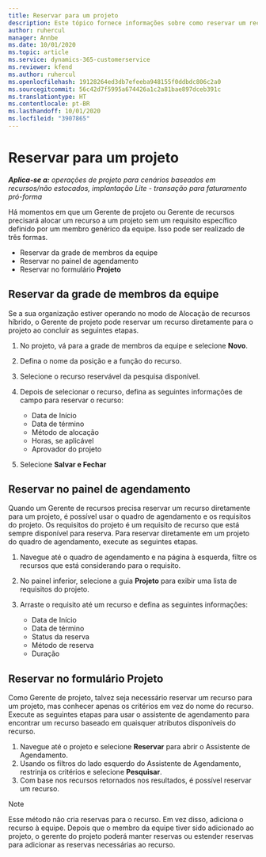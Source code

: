 ```yaml
---
title: Reservar para um projeto
description: Este tópico fornece informações sobre como reservar um recurso em um projeto.
author: ruhercul
manager: Annbe
ms.date: 10/01/2020
ms.topic: article
ms.service: dynamics-365-customerservice
ms.reviewer: kfend
ms.author: ruhercul
ms.openlocfilehash: 19128264ed3db7efeeba948155f0ddbdc806c2a0
ms.sourcegitcommit: 56c42d7f5995a674426a1c2a81bae897dceb391c
ms.translationtype: HT
ms.contentlocale: pt-BR
ms.lasthandoff: 10/01/2020
ms.locfileid: "3907865"
---
```

# <a name="book-to-a-project"></a>Reservar para um projeto

_**Aplica-se a:** operações de projeto para cenários baseados em recursos/não estocados, implantação Lite - transação para faturamento pró-forma_

Há momentos em que um Gerente de projeto ou Gerente de recursos precisará alocar um recurso a um projeto sem um requisito específico definido por um membro genérico da equipe. Isso pode ser realizado de três formas.

- Reservar da grade de membros da equipe
- Reservar no painel de agendamento
- Reservar no formulário **Projeto**

## <a name="book-from-the-team-member-grid"></a>Reservar da grade de membros da equipe

Se a sua organização estiver operando no modo de Alocação de recursos híbrido, o Gerente de projeto pode reservar um recurso diretamente para o projeto ao concluir as seguintes etapas.

1. No projeto, vá para a grade de membros da equipe e selecione **Novo**.
2. Defina o nome da posição e a função do recurso.
3. Selecione o recurso reservável da pesquisa disponível.
4. Depois de selecionar o recurso, defina as seguintes informações de campo para reservar o recurso:

    - Data de Início
    - Data de término
    - Método de alocação
    - Horas, se aplicável
    - Aprovador do projeto

6. Selecione **Salvar e Fechar**

## <a name="book-from-the-schedule-board"></a>Reservar no painel de agendamento

Quando um Gerente de recursos precisa reservar um recurso diretamente para um projeto, é possível usar o quadro de agendamento e os requisitos do projeto. Os requisitos do projeto é um requisito de recurso que está sempre disponível para reserva. Para reservar diretamente em um projeto do quadro de agendamento, execute as seguintes etapas.

1. Navegue até o quadro de agendamento e na página à esquerda, filtre os recursos que está considerando para o requisito.
2. No painel inferior, selecione a guia **Projeto** para exibir uma lista de requisitos do projeto.
3. Arraste o requisito até um recurso e defina as seguintes informações:

    - Data de Início
    - Data de término
    - Status da reserva
    - Método de reserva
    - Duração

## <a name="book-from-the-project-form"></a>Reservar no formulário Projeto

Como Gerente de projeto, talvez seja necessário reservar um recurso para um projeto, mas conhecer apenas os critérios em vez do nome do recurso. Execute as seguintes etapas para usar o assistente de agendamento para encontrar um recurso baseado em quaisquer atributos disponíveis do recurso. 

1. Navegue até o projeto e selecione **Reservar** para abrir o Assistente de Agendamento.
2. Usando os filtros do lado esquerdo do Assistente de Agendamento, restrinja os critérios e selecione **Pesquisar**.
3. Com base nos recursos retornados nos resultados, é possível reservar um recurso.

> [!NOTE]
> Esse método não cria reservas para o recurso. Em vez disso, adiciona o recurso à equipe. Depois que o membro da equipe tiver sido adicionado ao projeto, o gerente do projeto poderá manter reservas ou estender reservas para adicionar as reservas necessárias ao recurso.
